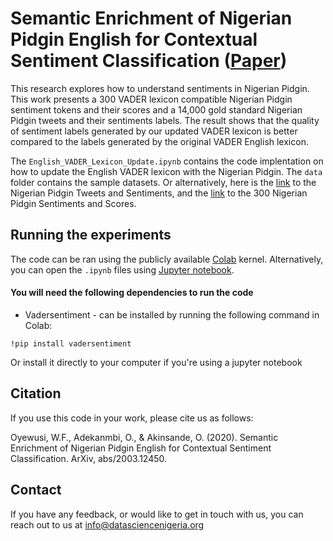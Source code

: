 # Semantic Enrichment of Nigerian Pidgin English for Contextual Sentiment Classification ([Paper](https://arxiv.org/pdf/2003.12450.pdf))
This research explores how to understand sentiments in Nigerian Pidgin. 
This work presents a 300 VADER lexicon compatible Nigerian Pidgin sentiment tokens and their scores and a 14,000 gold standard Nigerian Pidgin tweets and their sentiments labels.
The result shows that the quality of sentiment labels generated by our updated VADER lexicon is better compared to the labels generated by the original VADER English lexicon.
 
The `English_VADER_Lexicon_Update.ipynb` contains the code implentation on how to update the English VADER lexicon with the Nigerian Pidgin.
The `data` folder contains the sample datasets. Or alternatively, here is the [link](https://git.io/JvHrp) to the Nigerian Pidgin Tweets and Sentiments, and the [link](https://git.io/Jv9og) to the 300 Nigerian Pidgin Sentiments and Scores.

## Running the experiments
The code can be ran using the publicly available [Colab](https://colab.research.google.com/notebooks/intro.ipynb) kernel. 
Alternatively, you can open the `.ipynb` files using [Jupyter notebook](http://jupyter.org/install.html). 
#### You will need the following dependencies to run the code
- Vadersentiment - can be installed by running the following command in Colab:
```
!pip install vadersentiment
```
Or install it directly to your computer if you're using a jupyter notebook

## Citation
If you use this code in your work, please cite us as follows:

Oyewusi, W.F., Adekanmbi, O., & Akinsande, O. (2020). Semantic Enrichment of Nigerian Pidgin English for Contextual Sentiment Classification. ArXiv, abs/2003.12450.

## Contact
If you have any feedback, or would like to get in touch with us, you can reach out to us at info@datasciencenigeria.org
